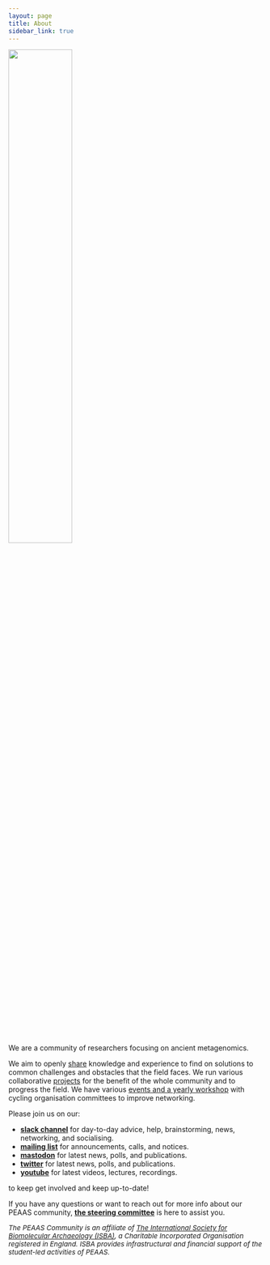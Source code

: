 ```yaml
---
layout: page
title: About
sidebar_link: true
---
```


<img src="/assets/media/PEAAS-Logo-Full-Colour.svg" class="center" width="50%" >

We are a community of researchers focusing on ancient metagenomics.

We aim to openly [share](https://PEAAS-community.slack.com/) knowledge and experience to find on solutions to common challenges and obstacles that the field faces.
We run various collaborative [projects](/projects) for the benefit of the whole community and to progress the field.
We have various [events and a yearly workshop](/categories/events) with cycling organisation committees to improve networking.

Please join us on our:

- [**slack channel**](https://join.slack.com/t/PEAAS-community/shared_invite/zt-ei8pfw4m-XdBGTQwRaXWrEkd618YlhQ)
for day-to-day advice, help, brainstorming, news, networking, and socialising.
- [**mailing list**](https://www.listserv.dfn.de/sympa/info/PEAAS-community) for announcements, calls, and notices.
- [**mastodon**](htthttps://genomic.social/@PEAAS_community) for latest news, polls, and publications.
- [**twitter**](http://twitter.com/PEAAS_community) for latest news, polls, and publications.
- [**youtube**](https://www.youtube.com/@PEAAS-community) for latest videos, lectures, recordings.

to keep get involved and keep up-to-date!

If you have any questions or want to reach out for more info about our PEAAS community, [**the steering committee**](https://PEAAS-community.github.io/steering_committee/) is here to assist you.

<i style="font-size: 10pt">The PEAAS Community is an affiliate of [The International Society for Biomolecular Archaeology (ISBA)](https://isbarch.org), a Charitable Incorporated Organisation registered in England. ISBA provides infrastructural and financial support of the student-led activities of PEAAS.</i>
